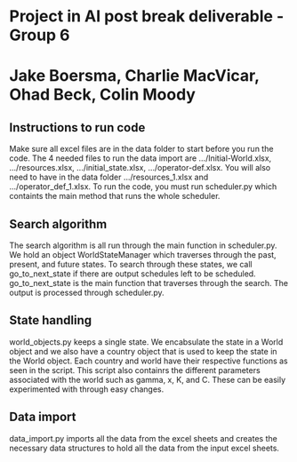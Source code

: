 # Project in AI post break deliverable - Group 6
<h1>Jake Boersma, Charlie MacVicar, Ohad Beck, Colin Moody</h1>
<h2>Instructions to run code</h2>
  Make sure all excel files are in the data folder to start before you run the code. The 4 needed files to run the data import are .../Initial-World.xlsx, .../resources.xlsx, .../initial_state.xlsx, .../operator-def.xlsx. You will also need to have in the data folder .../resources_1.xlsx and .../operator_def_1.xlsx. To run the code, you must run scheduler.py which containts the main method that runs the whole scheduler.
<h2>Search algorithm </h2>
  The search algorithm is all run through the main function in scheduler.py. We hold an object WorldStateManager which traverses through the past, present, and future states. To search through these states, we call go_to_next_state if there are output schedules left to be scheduled. go_to_next_state is the main function that traverses through the search. The output is processed through scheduler.py.
<h2>State handling</h2>
  world_objects.py keeps a single state. We encabsulate the state in a World object and we also have a country object that is used to keep the state in the World object. Each country and world have their respective functions as seen in the script. This script also containrs the different parameters associated with the world such as gamma, x, K, and C. These can be easily experimented with through easy changes.
<h2>Data import</h2>
  data_import.py imports all the data from the excel sheets and creates the necessary data structures to hold all the data from the input excel sheets.
